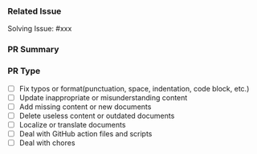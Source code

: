 <!--
Thank you for contributing to Vanus Documentation!
PR Title Format: 
style/docs/ci/chore/...: what's changed
Note: see https://github.com/vanus-labs/docs/blob/main/CONTRIBUTING.md#commit-message-style to know more about title format
-->

### Related Issue

Solving Issue: #xxx

### PR Summary

<!--Briefly tell us what does this PR do?-->

### PR Type

<!-- At least one of them should be chosen. 
It's recommended to solve only one problem in each PR.
-->

- [ ] Fix typos or format(punctuation, space, indentation, code block, etc.)
- [ ] Update inappropriate or misunderstanding content
- [ ] Add missing content or new documents
- [ ] Delete useless content or outdated documents
- [ ] Localize or translate documents
- [ ] Deal with GitHub action files and scripts
- [ ] Deal with chores